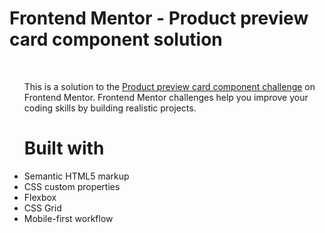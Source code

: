 # <h1>Frontend Mentor - Product preview card component solution</h1>
<br />
<ul />

<p>This is a solution to the <a href="https://www.frontendmentor.io/challenges/product-preview-card-component-GO7UmttRfa" >Product preview card component challenge</a> on Frontend Mentor. Frontend Mentor challenges help you improve your coding skills by building realistic projects.</p>


# Built with
  <li>Semantic HTML5 markup</li>
  <li>CSS custom properties</li>
  <li>Flexbox</li>
  <li>CSS Grid</li>
  <li>Mobile-first workflow</li>
  
  
